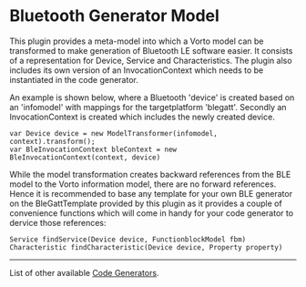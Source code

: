 # Bluetooth Generator Model

This plugin provides a meta-model into which a Vorto model can be transformed to make generation of Bluetooth LE software easier. It consists of a representation for Device, Service and Characteristics. The plugin also includes its own version of an InvocationContext which needs to be instantiated in the code generator.

An example is shown below, where a Bluetooth 'device' is created based on an 'infomodel' with mappings for the targetplatform 'blegatt'. Secondly an InvocationContext is created which includes the newly created device.
```
var Device device = new ModelTransformer(infomodel, context).transform();
var BleInvocationContext bleContext = new BleInvocationContext(context, device)
```

While the model transformation creates backward references from the BLE model to the Vorto information model, there are no forward references.  Hence it is recommended to base any template for your own BLE generator on the BleGattTemplate provided by this plugin as it provides a couple of convenience functions which will come in handy for your code generator to dervice those references:
```
Service findService(Device device, FunctionblockModel fbm)
Characteristic findCharacteristic(Device device, Property property)
```

----------

List of other available [Code Generators](../Readme.md).
